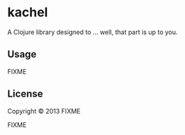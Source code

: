 # kachel

A Clojure library designed to ... well, that part is up to you.

## Usage

FIXME

## License

Copyright © 2013 FIXME

FIXME
